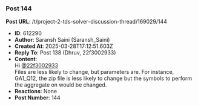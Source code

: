 ### Post 144
**Post URL**: /t/project-2-tds-solver-discussion-thread/169029/144
- **ID**: 612290
- **Author**: Saransh Saini (Saransh_Saini)
- **Created At**: 2025-03-28T17:12:51.603Z
- **Reply To**: Post 138 (Dhruv, 22f3002933)
- **Content**:  
  Hi <a class="mention" href="/u/22f3002933">@22f3002933</a><br>
Files are less likely to change, but parameters are. For instance, GA1_Q12, the zip file is less likely to change but the symbols to perform the aggregate on would be changed.
- **Reactions**: None
- **Post Number**: 144

